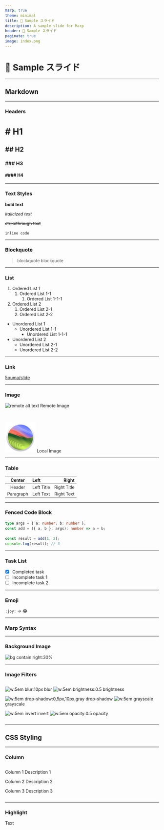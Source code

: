 ```yaml
---
marp: true
theme: minimal
title: 🎦 Sample スライド
description: A sample slide for Marp
header: 🎦 Sample スライド
paginate: true
image: index.png
---
```


<!--
_header: ""
_paginate: false
-->

# 🎦 Sample スライド

---

<!-- _paginate: false -->

## Markdown

---

<!-- footer: Markdown -->

### Headers

# # H1 <!-- markdownlint-disable MD025 -->

## ## H2

### ### H3

#### #### H4

---

### Text Styles

**bold text**

_italicized text_

~~strikethrough text~~

`inline code`

---

### Blockquote

> blockquote
> blockquote

---

### List

<span class="column">

1. Ordered List 1
   1. Ordered List 1-1
      1. Ordered List 1-1-1
2. Ordered List 2
   1. Ordered List 2-1
   2. Ordered List 2-2

- Unordered List 1
  - Unordered List 1-1
    - Unordered List 1-1-1
- Unordered List 2
  - Unordered List 2-1
  - Unordered List 2-2

</span>

---

### Link

[5ouma/slide](https://github.com/5ouma/slide)

---

### Image

<span class="column">

![remote alt text](https://www.markdownguide.org/assets/images/tux.png)
Remote Image

<br />

![local alt text](./images/sonoma.png)
Local Image

</span>

---

### Table

|  Center   | Left       |       Right |
| :-------: | :--------- | ----------: |
|  Header   | Left Title | Right Title |
| Paragraph | Left Text  |  Right Text |

---

### Fenced Code Block

```ts
type args = { a: number; b: number };
const add = ({ a, b }: args): number => a + b;

const result = add(1, 2);
console.log(result); // 3
```

---

### Task List

- [x] Completed task
- [ ] Incomplete task 1
- [ ] Incomplete task 2

---

### Emoji

`:joy:` → :joy:

---

<!--
_footer: ""
_paginate: false
 -->

### Marp Syntax

---

<!-- footer: Marp Syntax -->

### Background Image

![bg contain right:30%](https://images.5ouma.me/avatar/default.png)

---

### Image Filters

<div class="column">

![w:5em blur:10px](https://images.5ouma.me/avatar/default.png)
blur
![w:5em brightness:0.5](https://images.5ouma.me/avatar/default.png)
brightness

![w:5em drop-shadow:0,5px,10px,gray](https://images.5ouma.me/avatar/default.png)
drop-shadow
![w:5em grayscale](https://images.5ouma.me/avatar/default.png)
grayscale

![w:5em invert](https://images.5ouma.me/avatar/default.png)
invert
![w:5em opacity:0.5](https://images.5ouma.me/avatar/default.png)
opacity

</div>

---

<!--
_footer: ""
_paginate: false
 -->

## CSS Styling

---

<!-- footer: CSS Styling -->

### Column

<div class="column">

Column 1
Description 1

Column 2
Description 2

Column 3
Description 3

</div>

---

### Highlight

<span class="highlight">Text</span>

